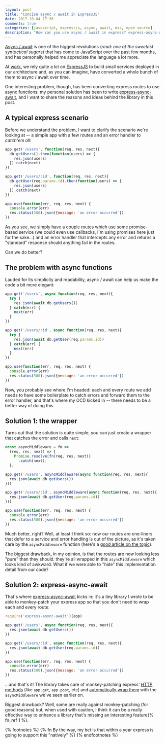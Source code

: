 ```yaml
---
layout: post
title: "Concise async / await in ExpressJS"
date: 2017-10-04 17:36
comments: true
categories: [javascript, expressjs, async, await, oss, open source]
description: "How can you use async / await in express? express-async-await to the rescue!"
---
```


[Async / await](https://developer.mozilla.org/en-US/docs/Web/JavaScript/Reference/Statements/async_function) is one of the biggest revolutions (*read: one of the sweetest
syntactical sugars*) that has come to JavaScript over the past few months,
and has personally helped me appreciate the language a lot more.

At [work](http://tech.namshi.io), we rely quite a lot on [ExpressJS](https://expressjs.com/) to build small services deployed in our
architecture and, as you can imagine, have converted a whole bunch of them to
async / await over time.

One interesting problem, though, has been converting express routes to use
async functions: my personal solution has been to write [express-async-await](https://github.com/odino/express-async-await),
and I want to share the reasons and ideas behind the library in this post.

<!-- more -->

## A typical express scenario

Before we understand the problem, I want to clarify the scenario we're looking
at -- a simple app with a few routes and an error handler to *catch'em all*:

``` js
app.get('/users', function(req, res, next){
  db.getUsers().then(function(users) => {
    res.json(users)
  }).catch(next)
})

app.get('/users/:id', function(req, res, next){
  db.getUser(req.params.id).then(function(users) => {
    res.json(users)
  }).catch(next)
})

app.use(function(err, req, res, next) {
  console.error(err)
  res.status(500).json({message: 'an error occurred'})
})
```

As you see, we simply have a couple routes which use some promise-based service
(we could even use callbacks, I'm using promises here just for the sake...)
and an error handler that intercepts any error and returns a "standard" response
should anything fail in the routes.

Can we do better?

## The problem with async functions

Lauded for its simplicity and readability, async / await can help us make the
code a bit more elegant:

``` js
app.get('/users', async function(req, res, next){
  try {
    res.json(await db.getUsers())
  } catch(err) {
    next(err)
  }
})

app.get('/users/:id', async function(req, res, next){
  try {
    res.json(await db.getUser(req.params.id))
  } catch(err) {
    next(err)
  }
})

app.use(function(err, req, res, next) {
  console.error(err)
  res.status(500).json({message: 'an error occurred'})
})
```

Now, you probably see where I'm headed: each and every route we add needs to have
some boilerplate to catch errors and forward them to the error handler, and that's
where my OCD kicked in -- there needs to be a better way of doing this.

## Solution 1: the wrapper

Turns out that the solution is quite simple, you can just create a wrapper that catches
the error and calls `next`:

``` js
const asyncMiddleware = fn =>
  (req, res, next) => {
    Promise.resolve(fn(req, res, next))
      .catch(next);
  };

app.get('/users', asyncMiddleware(async function(req, res, next){
  res.json(await db.getUsers())
}))

app.get('/users/:id', asyncMiddleware(async function(req, res, next){
  res.json(await db.getUser(req.params.id))
}))

app.use(function(err, req, res, next) {
  console.error(err)
  res.status(500).json({message: 'an error occurred'})
})
```

Much better, right? Well, at least I think so: now our routes are one-liners that
defer to a service and error handling is out of the picture, as it's taken care by
the `asyncMiddleware` function (here's a [good article on the topic](https://medium.com/@Abazhenov/using-async-await-in-express-with-node-8-b8af872c0016)).

The biggest drawback, in my opinion, is that the routes are now looking less
"pure" than they should: they're all wrapped in this `asyncMiddleware` which looks
kind of awkward. What if we were able to "hide" this implementation detail from
our code?

## Solution 2: express-async-await

That's where [express-async-await](https://github.com/odino/express-async-await)
kicks in: it's a tiny library I wrote to be able to monkey-patch your express app
so that you don't need to wrap each and every route:

``` js
require('express-async-await')(app)

app.get('/users', async function(req, res, next){
  res.json(await db.getUsers())
})

app.get('/users/:id', async function(req, res, next){
  res.json(await db.getUser(req.params.id))
})

app.use(function(err, req, res, next) {
  console.error(err)
  res.status(500).json({message: 'an error occurred'})
})
```

...and that's it! The library takes care of monkey-patching express' [HTTP methods](https://github.com/odino/express-async-await/blob/7e86c2b1ba58e95613c5d38c1b641c8eca6b35d4/index.js#L4) (like `app.get`, `app.post`, etc)
and [automatically wrap them](https://github.com/odino/express-async-await/blob/7e86c2b1ba58e95613c5d38c1b641c8eca6b35d4/index.js#L8-L16) with the `asyncMiddleware` we've seen earlier on.

Biggest drawback? Well, some are really against monkey-patching (for good reasons) but,
when used with caution, I think it can be a really effective way to enhance a library
that's missing an interesting feature{% fn_ref 1 %}.

{% footnotes %}
  {% fn By the way, my bet is that within a year express is going to support this "natively" %}
{% endfootnotes %}
